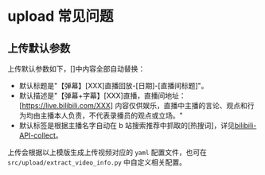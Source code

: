# upload 常见问题

## 上传默认参数

上传默认参数如下，[]中内容全部自动替换：
+ 默认标题是"【弹幕】[XXX]直播回放-[日期]-[直播间标题]"。
+ 默认描述是"【弹幕+字幕】[XXX]直播，直播间地址：[https://live.bilibili.com/XXX] 内容仅供娱乐，直播中主播的言论、观点和行为均由主播本人负责，不代表录播员的观点或立场。"
+ 默认标签是根据主播名字自动在 b 站搜索推荐中抓取的[热搜词]，详见[bilibili-API-collect](https://github.com/SocialSisterYi/bilibili-API-collect/blob/master/docs/search/suggest.md)。

上传会根据以上模版生成上传视频对应的 `yaml` 配置文件，也可在 `src/upload/extract_video_info.py` 中自定义相关配置。